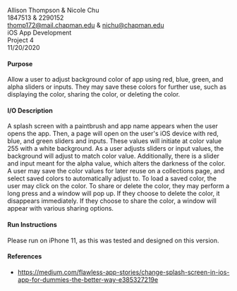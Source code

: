 Allison Thompson & Nicole Chu\
1847513 & 2290152\
thomp172@mail.chapman.edu & nichu@chapman.edu\
iOS App Development\
Project 4\
11/20/2020

#### Purpose
Allow a user to adjust background color of app using red, blue, green, and alpha sliders or inputs.  They may save these colors for further use, such as displaying the color, sharing the color, or deleting the color.


#### I/O Description
A splash screen with a paintbrush and app name appears when the user opens the app.  Then, a page will open on the user's iOS device with red, blue, and green sliders and inputs.  These values will initiate at color value 255 with a white background.  As a user adjusts sliders or input values, the background will adjust to match color value.  Additionally, there is a slider and input meant for the alpha value, which alters the darkness of the color.  A user may save the color values for later reuse on a collections page, and select saved colors to automatically adjust to.  To load a saved color, the user may click on the color.  To share or delete the color, they may perform a long press and a window will pop up.  If they choose to delete the color, it disappears immediately.  If they choose to share the color, a window will appear with various sharing options.

#### Run Instructions
Please run on iPhone 11, as this was tested and designed on this version.


#### References
* https://medium.com/flawless-app-stories/change-splash-screen-in-ios-app-for-dummies-the-better-way-e385327219e
